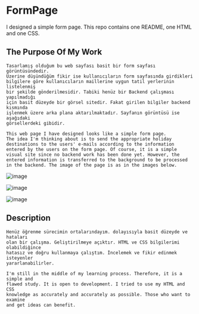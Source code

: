 # FormPage
I designed a simple form page. This repo contains one README, one HTML and one CSS.

## The Purpose Of My Work
```
Tasarlamış olduğum bu web sayfası basit bir form sayfası görüntüsündedir.   
Üzerine düşündüğüm fikir ise kullanıcıların form sayfasında girdikleri 
bilgilere göre kullanıcıların maillerine uygun tatil yerlerinin listelenmiş 
bir şekilde gönderilmesidir. Tabiki henüz bir Backend çalışması yapılmadığı 
için basit düzeyde bir görsel sitedir. Fakat girilen bilgiler backend kısmında 
işlenmek üzere arka plana aktarılmaktadır. Sayfanın görüntüsü ise aşağıdaki 
görsellerdeki gibidir.

This web page I have designed looks like a simple form page. 
The idea I'm thinking about is to send the appropriate holiday 
destinations to the users' e-mails according to the information
entered by the users on the form page. Of course, it is a simple 
visual site since no backend work has been done yet. However, the 
entered information is transferred to the background to be processed 
in the backend. The image of the page is as in the images below.
```

![image](https://user-images.githubusercontent.com/68962573/134269275-cfbad96c-5d84-4d28-bdaa-45d8f1589299.png)

![image](https://user-images.githubusercontent.com/68962573/134269661-79ba3f3d-1ee6-410a-b7bd-76f1f0c519db.png)

![image](https://user-images.githubusercontent.com/68962573/134269686-f6fc9025-bc8a-41c2-b1b2-82f26c1ecea0.png)


## Description
```
Henüz öğrenme sürecimin ortalarındayım. dolayısıyla basit düzeyde ve hataları 
olan bir çalışma. Geliştirilmeye açıktır. HTML ve CSS bilgilerimi olabildiğince 
hatasız ve doğru kullanmaya çalıştım. İncelemek ve fikir edinmek isteyenler 
yararlanabilirler.

I'm still in the middle of my learning process. Therefore, it is a simple and 
flawed study. It is open to development. I tried to use my HTML and CSS 
knowledge as accurately and accurately as possible. Those who want to examine 
and get ideas can benefit.
```
